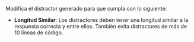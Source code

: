 Modifica el distractor generado para que cumpla con lo siguiente:

- **Longitud Similar**: Los distractores deben tener una longitud similar a la respuesta correcta y entre ellos. También evita distractores de más de 10 líneas de código.
